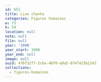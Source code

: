 ```yaml
---
id: 651
title: Lise chante
categories: Figures humaines
w: 73
h: 54
location: null
note: null
file: null
year: '1998'
year_start: 1998
year_end: null
image: null
uuid: 476f32f7-2c6a-48f0-a0a5-0747425b2243
collections:
  - figures-humaines
---
```


